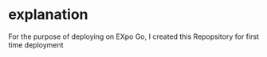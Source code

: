 # explanation
For the purpose of deploying on EXpo Go, I  created this Repopsitory for first time deployment
